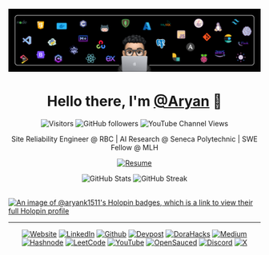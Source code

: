 ![Banner](./assets/images/banner.png)

<h1 align="center">
  Hello there, I'm <a href="https://github.com/AryanK1511">@Aryan</a> 👋
</h1>

<p align="center">
  <img src="https://enkahcw3aqjzlyp.m.pipedream.net/?key=gh-AryanK1511&label=visitors&color=purple&style=flat" alt="Visitors" />
  <img src="https://img.shields.io/github/followers/AryanK1511?style=flat-square&color=blueviolet&logo=github&logoColor=white" alt="GitHub followers" />
  <img src="https://img.shields.io/youtube/channel/views/UCCrKswcxk_hCSXedUEOs7Fw?style=flat-square&color=blueviolet&logo=youtube&logoColor=white" alt="YouTube Channel Views" />
</p>

<p align="center">
    Site Reliability Engineer @ RBC | AI Research @ Seneca Polytechnic | SWE Fellow @ MLH
</p>

<p align="center">
  <a href="https://drive.google.com/file/d/1Z19eTwmWnSnvoH3_ucuj9WqjVilZN92M/view?usp=share_link" target="_blank">
    <img alt="Resume" src="https://img.shields.io/badge/Resume-528BFF.svg?style=for-the-badge&logo=googledrive&logoColor=white" />
  </a>
</p>

<div align="center">
  <img src="https://github-readme-stats.vercel.app/api?username=AryanK1511&theme=radical&show_icons=true" alt="GitHub Stats">
  <img src="https://streak-stats.demolab.com/?user=AryanK1511&theme=radical" alt="GitHub Streak">
</div><br />

[![An image of @aryank1511's Holopin badges, which is a link to view their full Holopin profile](https://holopin.me/aryank1511)](https://holopin.io/@aryank1511)

<hr />

<p align="center">
  <a href="https://aryank1511.github.io/AryanK1511/"><img alt="Website" src="https://img.shields.io/badge/Website-%23000000.svg?&style=for-the-badge&logo=google-chrome&logoColor=white" /></a>
  <a href="https://www.linkedin.com/in/aryank1511/"><img alt="LinkedIn" src="https://img.shields.io/badge/linkedin-%230077B5.svg?&style=for-the-badge&logo=linkedin&logoColor=white" /></a>
  <a href="https://github.com/AryanK1511"><img alt="Github" src="https://img.shields.io/badge/GitHub-%2312100E.svg?&style=for-the-badge&logo=Github&logoColor=white" /></a>
  <a href="https://devpost.com/AryanK1511?ref_content=user-portfolio&ref_feature=portfolio&ref_medium=global-nav"><img alt="Devpost" src="https://img.shields.io/badge/Devpost-%230072B1.svg?&style=for-the-badge&logo=devpost&logoColor=white" /></a>
  <a href="https://dorahacks.io/hacker/AryanK1511"><img alt="DoraHacks" src="https://img.shields.io/badge/DoraHacks-%23FFA500.svg?&style=for-the-badge&logoColor=white" /></a>
  <a href="https://medium.com/@aryank1511"><img alt="Medium" src="https://img.shields.io/badge/Medium-%23000000.svg?&style=for-the-badge&logo=medium&logoColor=white" /></a>
  <a href="https://aryank1511.hashnode.dev"><img alt="Hashnode" src="https://img.shields.io/badge/Hashnode-%23212629.svg?&style=for-the-badge&logo=hashnode&logoColor=white" /></a>
  <a href="https://leetcode.com/AryanK1511/"><img alt="LeetCode" src="https://img.shields.io/badge/LeetCode-%23FFA116.svg?&style=for-the-badge&logo=LeetCode&logoColor=black" /></a>
  <a href="https://www.youtube.com/channel/UCCrKswcxk_hCSXedUEOs7Fw"><img alt="YouTube" src="https://img.shields.io/badge/youtube-%23FF0000.svg?&style=for-the-badge&logo=youtube&logoColor=white" /></a>
  <a href="https://oss.fyi/AryanK1511"><img alt="OpenSauced" src="https://img.shields.io/badge/OpenSauced-%23FF6347.svg?&style=for-the-badge&logo=pizza&logoColor=white" /></a>
  <a href="https://discord.gg/RyTqKhzF"><img alt="Discord" src="https://img.shields.io/badge/Discord-%237289DA.svg?&style=for-the-badge&logo=discord&logoColor=white" /></a>
  <a href="https://twitter.com/AryanK1511"><img alt="X" src="https://img.shields.io/badge/X-%23000000.svg?&style=for-the-badge&logo=x&logoColor=white" /></a>
</p>
